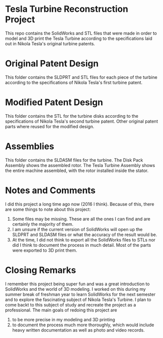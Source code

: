 # Tesla Turbine Reconstruction Project
 This repo contains the SolidWorks and STL files that were made in order to model and 3D print the Tesla Turbine according to the specifications laid out in Nikola Tesla's original turbine patents.

# Original Patent Design
This folder contains the SLDPRT and STL files for each piece of the turbine according to the specifications of Nikola Tesla's first turbine patent.

# Modified Patent Design
This folder contains the STL for the turbine disks according to the specifications of Nikola Tesla's second turbine patent. Other original patent parts where reused for the modified design.

# Assemblies
This folder contains the SLDASM files for the turbine. The Disk Pack Assembly shows the assembled rotor. The Tesla Turbine Assembly shows the entire machine assembled, with the rotor installed inside the stator.

# Notes and Comments
 I did this project a long time ago now (2016 I think). Because of this, there are some things to note about this project:
 1. Some files may be missing. These are all the ones I can find and are certainly the majority of them.
 2. I am unsure if the current version of SolidWorks will open up the SLDPRT and SLDASM files or what the accuracy of the result would be.
 3. At the time, I did not think to export all the SolidWorks files to STLs nor did I think to document the process in much detail. Most of the parts were exported to 3D print them.

# Closing Remarks
 I remember this project being super fun and was a great introduction to SolidWorks and the world of 3D modeling. I worked on this during my summer break of freshman year to learn SolidWorks for the next semester and to explore the fascinating subject of Nikola Tesla's Turbine. I plan to come backt to  this subject of study and recreate the project as a professional. The main goals of redoing this project are 
 1. to be more precise in my modeling and 3D printing
 2. to document the process much more thoroughly, which would include heavy written documentation as well as photo and video records.
